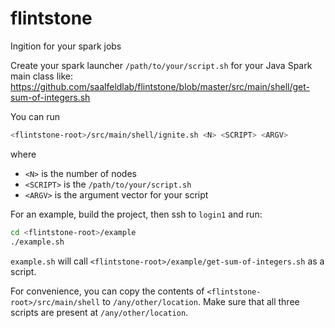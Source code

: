 # flintstone
Ingition for your spark jobs

Create your spark launcher `/path/to/your/script.sh` for your Java Spark main class like:
https://github.com/saalfeldlab/flintstone/blob/master/src/main/shell/get-sum-of-integers.sh

You can run 
```bash
<flintstone-root>/src/main/shell/ignite.sh <N> <SCRIPT> <ARGV>
```
where 
 - `<N>` is the number of nodes
 - `<SCRIPT>` is the `/path/to/your/script.sh`
 - `<ARGV>` is the argument vector for your script

For an example, build the project, then ssh to `login1` and run:
```bash
cd <flintstone-root>/example
./example.sh
```
`example.sh` will call `<flintstone-root>/example/get-sum-of-integers.sh` as a script.

For convenience, you can copy the contents of `<flintstone-root>/src/main/shell` to `/any/other/location`. Make sure that all three scripts are present at `/any/other/location`.

